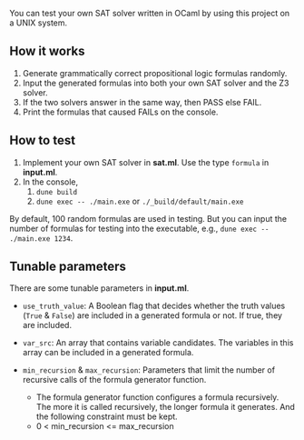 You can test your own SAT solver written in OCaml by using this project on a UNIX system.
## How it works
1. Generate grammatically correct propositional logic formulas randomly.
2. Input the generated formulas into both your own SAT solver and the Z3 solver.
3. If the two solvers answer in the same way, then PASS else FAIL.
4. Print the formulas that caused FAILs on the console.
## How to test
1. Implement your own SAT solver in **sat.ml**. Use the type `formula` in **input.ml**.
2. In the console,
    1. `dune build`
    2. `dune exec -- ./main.exe` or `./_build/default/main.exe`
  
By default, 100 random formulas are used in testing. But you can input the number of formulas for testing into the executable, e.g., `dune exec -- ./main.exe 1234`.
## Tunable parameters
There are some tunable parameters in **input.ml**.
- `use_truth_value`: A Boolean flag that decides whether the truth values (`True` & `False`) are included in a generated formula or not. If true, they are included.  

- `var_src`: An array that contains variable candidates. The variables in this array can be included in a generated formula.  

- `min_recursion` & `max_recursion`: Parameters that limit the number of recursive calls of the formula generator function. 
    - The formula generator function configures a formula recursively. The more it is called recursively, the longer formula it generates. And the following constraint must be kept.
    - 0 < min_recursion <= max_recursion
